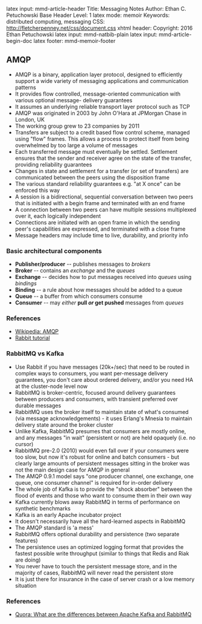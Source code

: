 latex input:        mmd-article-header
Title:              Messaging Notes
Author:             Ethan C. Petuchowski
Base Header Level:  1
latex mode:         memoir
Keywords:           distributed computing, messaging
CSS:                http://fletcherpenney.net/css/document.css
xhtml header:       <script type="text/javascript" src="http://cdn.mathjax.org/mathjax/latest/MathJax.js?config=TeX-AMS-MML_HTMLorMML"></script>
Copyright:          2016 Ethan Petuchowski
latex input:        mmd-natbib-plain
latex input:        mmd-article-begin-doc
latex footer:       mmd-memoir-footer

## AMQP 

* AMQP is a binary, application layer protocol, designed to efficiently support
  a wide variety of messaging applications and communication patterns
* It provides flow controlled, message-oriented communication with various
  optional message- delivery guarantees
* It assumes an underlying reliable transport layer protocol such as TCP
* AMQP was originated in 2003 by John O'Hara at JPMorgan Chase in London, UK
* The working group grew to 23 companies by 2011
* Transfers are subject to a credit based flow control scheme, managed using
  "flow" frames. This allows a process to protect itself from being overwhelmed
  by too large a volume of messages
* Each transferred message must eventually be settled. Settlement ensures that
  the sender and receiver agree on the state of the transfer, providing
  reliability guarantees
* Changes in state and settlement for a transfer (or set of transfers) are
  communicated between the peers using the disposition frame
* The various standard reliability guarantees e.g. "at X once" can be enforced
  this way
* A session is a bidirectional, sequential conversation between two peers that
  is initiated with a begin frame and terminated with an end frame
* A connection between two peers can have multiple sessions multiplexed over
  it, each logically independent
* Connections are initiated with an open frame in which the sending peer's
  capabilities are expressed, and terminated with a close frame
* Message headers may include time to live, durability, and priority info

### Basic architectural components

* __Publisher/producer__ -- publishes messages to _brokers_
* __Broker__ -- contains an _exchange_ and the _queues_
* __Exchange__ -- decides how to put messages received into _queues_ using _bindings_
* __Binding__ -- a rule about how messages should be added to a queue
* __Queue__ -- a buffer from which consumers consume
* __Consumer__ -- may *either* __pull *or* get pushed__ messages from _queues_

### References

* [Wikipedia: AMQP][wikiqp]
* [Rabbit tutorial][rabbitamqp]

[wikiqp]: https://en.wikipedia.org/wiki/Advanced_Message_Queuing_Protocol?oldformat=true
[rabbitamqp]: https://www.rabbitmq.com/blog/2014/01/23/preventing-unbounded-buffers-with-rabbitmq/

### RabbitMQ vs Kafka

* Use Rabbit if you have messages (20k+/sec) that need to be routed in complex
  ways to consumers, you want per-message delivery guarantees, you don't care
  about ordered delivery, and/or you need HA at the cluster-node level now
* RabbitMQ is broker-centric, focused around delivery guarantees between
  producers and consumers, with transient preferred over durable messages
* RabbitMQ uses the broker itself to maintain state of what's consumed (via
  message acknowledgements) - it uses Erlang's Mnesia to maintain delivery
  state around the broker cluster
* Unlike Kafka, RabbitMQ presumes that consumers are mostly online, and any
  messages "in wait" (persistent or not) are held opaquely (i.e. no cursor)
*  RabbitMQ pre-2.0 (2010) would even fall over if your consumers were too
   slow, but now it's robust for online and batch consumers - but clearly large
   amounts of persistent messages sitting in the broker was not the main design
   case for AMQP in general
* The AMQP 0.9.1 model says "one producer channel, one exchange, one queue, one
  consumer channel" is required for in-order delivery
* The whole job of Kafka is to provide the "shock absorber" between the flood
  of events and those who want to consume them in their own way
* Kafka currently blows away RabbitMQ in terms of performance on synthetic
  benchmarks
* Kafka is an early Apache incubator project
* It doesn't necessarily have all the hard-learned aspects in RabbitMQ
* The AMQP standard is 'a mess'
* RabbitMQ offers optional durability and persistence (two separate features)
* The persistence uses an optimized logging format that provides the fastest
  possible write throughput (similar to things that Redis and Riak are doing)
* You never have to touch the persistent message store, and in the majority of
  cases, RabbitMQ will never read the persistent store
* It is just there for insurance in the case of server crash or a low memory
  situation

### References

* [Quora: What are the differences between Apache Kafka and RabbitMQ][qramq]

[qramq]: https://www.quora.com/What-are-the-differences-between-Apache-Kafka-and-RabbitMQ
